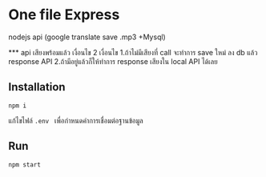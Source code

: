 # One file Express

nodejs api (google translate save .mp3 +Mysql)

\*\*\* api เสียงพร้อมแล้ว
เงื่อนไข 2 เงื่อนไข
1.ถ้าไม่มีเสียงที่ call จะทำการ save ใหม่ ลง db แล้ว response API
2.ถ้ามีอยู่แล้วก็ให้ทำการ response เสียงใน local API ได้เลย

## Installation

```
npm i

```

แก้ไขไฟล์ `.env ` เพื่อกำหนดค่าการเชื่อมต่อฐานข้อมูล

## Run

```
npm start
```
